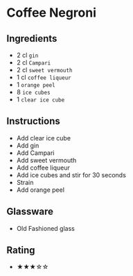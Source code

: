 # Coffee Negroni

## Ingredients
- 2 cl `gin`
- 2 cl `Campari`
- 2 cl `sweet vermouth`
- 1 cl `coffee liqueur`
- 1 `orange peel`
- 8 `ice cubes`
- 1 `clear ice cube`

## Instructions
- Add clear ice cube
- Add gin
- Add Campari
- Add sweet vermouth
- Add coffee liqueur
- Add ice cubes and stir for 30 seconds
- Strain
- Add orange peel

## Glassware
- Old Fashioned glass

## Rating
- ★★★☆☆